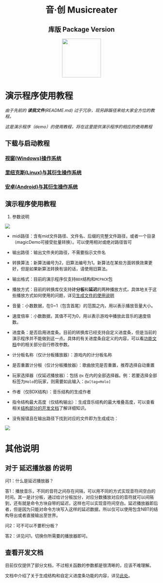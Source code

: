 <h1 align="center">音·创 Musicreater</h1>

<h2 align="center">库版 Package Version</h2>

<p align="center">
<img width="128" height="128" src="https://s1.ax1x.com/2022/05/06/Ouhghj.md.png" >
</p>

# 演示程序使用教程

*由于先前的 **读我文件**(README.md) 过于冗杂，现另辟蹊径来给大家全方位的教程。*

*这是演示程序（demo）的使用教程，将在这里提供演示程序的相应的使用教程*

## 下载与启动教程

### [视窗(Windows)操作系统](./download%26start/Windows.md)
### [里纽克斯(Linux)与其衍生操作系统](./download%26start/Linux.md)
### [安卓(Android)与其衍生操作系统](./download%26start/Android.md)

## 演示程序使用教程

1.	参数说明

<img src=https://foruda.gitee.com/images/1674146209644269990/26b53aa7_9911226.png>

-	midi路径：含有mid文件路径、文件名、后缀的完整文件路径，或者一个目录（magicDemo可接受批量转换）。可以使用相对或绝对路径皆可

-	输出路径：输出文件夹的路径，不需要指示文件名

-	转换算法：新算法编号为2，旧算法编号为1。新算法在某些方面转换效果更好，但是如果新算法转换有误的话，请使用旧算法。

-	输出格式：目前的演示程序仅支持`BDX`结构和`MCPACK`包

-	播放方式：目前的转换库仅支持**计分板**和**延迟**的两种播放方式，具体地关于这些播放方式如何使用的问题，详见[生成文件的使用说明](./%E7%94%9F%E6%88%90%E6%96%87%E4%BB%B6%E7%9A%84%E4%BD%BF%E7%94%A8%E8%AF%B4%E6%98%8E.md)

-	音量：小数数据，在0~1（包含首尾）的范围之内，用以表示播放音量大小。

-	速度倍率：小数数据，其值不可为0，用以表示游戏中播放此音乐的速度倍数。

-	进度条：是否启用进度条。目前的转换库已经支持自定义进度条，但是当前的演示程序并不能做到这一点。具体的有关进度条自定义的内容，可以看[功能文档](./%E5%BA%93%E7%9A%84%E7%94%9F%E6%88%90%E4%B8%8E%E5%8A%9F%E8%83%BD%E6%96%87%E6%A1%A3.md#%E8%BF%9B%E5%BA%A6%E6%9D%A1%E8%87%AA%E5%AE%9A%E4%B9%89)中的相关部分自行修改参数。

-	计分板名称（仅计分板播放器）：游戏内的计分板名称

-	是否重置计分板（仅计分板播放器）：歌曲放完是否重置，推荐选择自动重置

-	玩家选择器（仅延迟播放器）：包括 `@x` 在内的全部选择器。例：若要选择全部标签为`Holo`的玩家，则需要如此输入：`@a[tag=Holo]`

-   作者（仅BDX结构）：音乐结构的生成作者

-   指令结构最大高度（仅结构输出）：生成音乐结构的最大堆叠高度，可以查看相关[结构部分的开发文档](./%E5%BA%93%E7%9A%84%E7%94%9F%E6%88%90%E4%B8%8E%E5%8A%9F%E8%83%BD%E6%96%87%E6%A1%A3.md#%E7%94%9F%E6%88%90%E6%96%87%E4%BB%B6%E7%BB%93%E6%9E%84##%E6%96%87%E4%BB%B6%E6%A0%BC%E5%BC%8F)了解详细知识。

-   没有报错且在输出路径下找到对应的文件即为生成成功：

<img src=https://foruda.gitee.com/images/1659973655881460036/输出.png>


# 其他说明

## 对于 延迟播放器 的说明

问1：什么是延迟播放器？

答1：播放音乐，不同的音符之间存在间隔，可以用不同的方式实现音符间空白的时间。其一是计分板，通过给计分板加分，对应分数播放对应的音符就可以间隔到，还有就是命令方块自带的延迟，这样也可以实现音符间空白。延迟播放器即后者，但是因为只能对命令方块写入这样的延迟数据，所以仅可以使用包含NBT的结构导出或者直接输出至世界。

问2：可不可以不要积分板？

答2：详见问1，切换你所需要的播放器即可。

## 查看开发文档

目前仅仅提供了部分文档，不过相关函数的参数都是很清晰的，应该不难理解。

文档中介绍了关于生成结构和自定义进度条功能的内容，详见[此处](./%E5%BA%93%E7%9A%84%E7%94%9F%E6%88%90%E4%B8%8E%E5%8A%9F%E8%83%BD%E6%96%87%E6%A1%A3.md)。